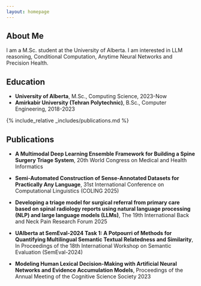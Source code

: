 ```yaml
---
layout: homepage
---
```


## About Me

I am a M.Sc. student at the University of Alberta. I am interested in LLM reasoning, Conditional Computation, Anytime Neural Networks and Precision Health.

## Education

- **University of Alberta**, M.Sc., Computing Science, 2023-Now
- **Amirkabir University (Tehran Polytechnic)**, B.Sc., Computer Engineering, 2018-2023


{% include_relative _includes/publications.md %}



## Publications
- **A Multimodal Deep Learning Ensemble Framework for Building a Spine Surgery Triage System**, 20th World Congress on Medical and Health Informatics

- **Semi-Automated Construction of Sense-Annotated Datasets for Practically Any Language**, 31st International Conference on Computational Linguistics (COLING 2025)

- **Developing a triage model for surgical referral from primary care based on spinal radiology reports using natural language processing (NLP) and large language models (LLMs)**, The 19th International Back and Neck Pain Research Forum 2025

- **UAlberta at SemEval-2024 Task 1: A Potpourri of Methods for Quantifying Multilingual Semantic Textual Relatedness and Similarity**, In Proceedings of the 18th International Workshop on Semantic Evaluation (SemEval-2024)

- **Modeling Human Lexical Decision-Making with Artificial Neural Networks and Evidence Accumulation Models**, Proceedings of the Annual Meeting of the Cognitive Science Society 2023


<!-- ## News

- **[Feb. 2020]** Our paper about incremental learning is accepted to CVPR 2020.
- **[Feb. 2020]** We will host the ACM Multimedia Asia 2020 conference in Singapore!
- **[Sept. 2019]** Our paper about few-shot learning is accepted to NeurIPS 2019.
- **[Mar. 2019]** Our paper about few-shot learning is accepted to CVPR 2019. -->


<!-- {% include_relative _includes/services.md %} -->
